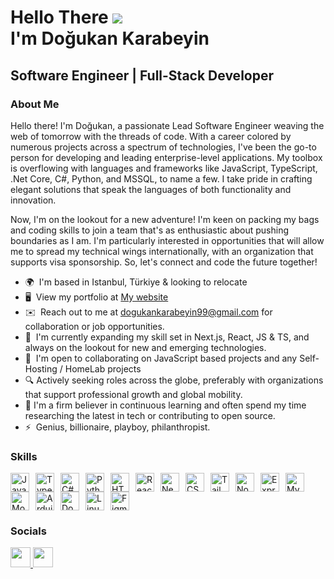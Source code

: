 # Hello There ![](https://user-images.githubusercontent.com/18350557/176309783-0785949b-9127-417c-8b55-ab5a4333674e.gif) <br/>I'm Doğukan Karabeyin

## Software Engineer | Full-Stack Developer

### About Me
Hello there! I'm Doğukan, a passionate Lead Software Engineer weaving the web of tomorrow with the threads of code. With a career colored by numerous projects across a spectrum of technologies, I've been the go-to person for developing and leading enterprise-level applications. My toolbox is overflowing with languages and frameworks like JavaScript, TypeScript, .Net Core, C#, Python, and MSSQL, to name a few. I take pride in crafting elegant solutions that speak the languages of both functionality and innovation.

Now, I'm on the lookout for a new adventure! I'm keen on packing my bags and coding skills to join a team that's as enthusiastic about pushing boundaries as I am. I'm particularly interested in opportunities that will allow me to spread my technical wings internationally, with an organization that supports visa sponsorship. So, let's connect and code the future together!

- 🌍  I'm based in Istanbul, Türkiye & looking to relocate
- 🖥️  View my portfolio at [My website](https://karabeyin.com)
- ✉️  Reach out to me at [dogukankarabeyin99@gmail.com](mailto:dogukankarabeyin99@gmail.com) for collaboration or job opportunities.
- 🧠  I'm currently expanding my skill set in Next.js, React, JS & TS, and always on the lookout for new and emerging technologies.
- 🤝  I'm open to collaborating on JavaScript based projects and any Self-Hosting / HomeLab projects
- 🔍  Actively seeking roles across the globe, preferably with organizations that support professional growth and global mobility.
- 🌟  I'm a firm believer in continuous learning and often spend my time researching the latest in tech or contributing to open source.
- ⚡  Genius, billionaire, playboy, philanthropist.

### Skills
<p align="left">
  <a href="https://developer.mozilla.org/en-US/docs/Web/JavaScript" target="_blank" rel="noreferrer"><img
      src="https://raw.githubusercontent.com/danielcranney/readme-generator/main/public/icons/skills/javascript-colored.svg"
      width="30" height="30" style="padding-right:10px;" alt="JavaScript" /></a><a href="https://www.typescriptlang.org/" target="_blank"
    rel="noreferrer"><img
      src="https://raw.githubusercontent.com/danielcranney/readme-generator/main/public/icons/skills/typescript-colored.svg"
      width="30" height="30" style="padding-right:10px;" alt="TypeScript" /></a><a href="https://docs.microsoft.com/en-us/dotnet/csharp/"
    target="_blank" rel="noreferrer"><img
      src="https://raw.githubusercontent.com/danielcranney/readme-generator/main/public/icons/skills/csharp-colored.svg"
      width="30" height="30" style="padding-right:10px;" alt="C#" /></a><a href="https://www.python.org/" target="_blank" rel="noreferrer"><img
      src="https://raw.githubusercontent.com/danielcranney/readme-generator/main/public/icons/skills/python-colored.svg"
      width="30" height="30" style="padding-right:10px;" alt="Python" /></a><a href="https://developer.mozilla.org/en-US/docs/Glossary/HTML5"
    target="_blank" rel="noreferrer"><img
      src="https://raw.githubusercontent.com/danielcranney/readme-generator/main/public/icons/skills/html5-colored.svg"
      width="30" height="30" style="padding-right:10px;" alt="HTML5" /></a><a href="https://reactjs.org/" target="_blank" rel="noreferrer"><img
      src="https://raw.githubusercontent.com/danielcranney/readme-generator/main/public/icons/skills/react-colored.svg"
      width="30" height="30" style="padding-right:10px;" alt="React" /></a><a href="https://nextjs.org/docs" target="_blank" rel="noreferrer"><img
      src="https://raw.githubusercontent.com/danielcranney/readme-generator/main/public/icons/skills/nextjs-colored.svg"
      width="30" height="30" style="padding-right:10px;" alt="NextJs" /></a><a href="https://www.w3.org/TR/CSS/#css" target="_blank"
    rel="noreferrer"><img
      src="https://raw.githubusercontent.com/danielcranney/readme-generator/main/public/icons/skills/css3-colored.svg"
      width="30" height="30" style="padding-right:10px;" alt="CSS3" /></a><a href="https://tailwindcss.com/" target="_blank" rel="noreferrer"><img
      src="https://raw.githubusercontent.com/danielcranney/readme-generator/main/public/icons/skills/tailwindcss-colored.svg"
      width="30" height="30" style="padding-right:10px;" alt="TailwindCSS" /></a><a href="https://nodejs.org/en/" target="_blank"
    rel="noreferrer"><img
      src="https://raw.githubusercontent.com/danielcranney/readme-generator/main/public/icons/skills/nodejs-colored.svg"
      width="30" height="30" style="padding-right:10px;" alt="NodeJS" /></a><a href="https://expressjs.com/" target="_blank" rel="noreferrer"><img
      src="https://raw.githubusercontent.com/danielcranney/readme-generator/main/public/icons/skills/express-colored.svg"
      width="30" height="30" style="padding-right:10px;" alt="Express" /></a><a href="https://www.mysql.com/" target="_blank" rel="noreferrer"><img
      src="https://raw.githubusercontent.com/danielcranney/readme-generator/main/public/icons/skills/mysql-colored.svg"
      width="30" height="30" style="padding-right:10px;" alt="MySQL" /></a><a href="https://www.mongodb.com/" target="_blank" rel="noreferrer"><img
      src="https://raw.githubusercontent.com/danielcranney/readme-generator/main/public/icons/skills/mongodb-colored.svg"
      width="30" height="30" style="padding-right:10px;" alt="MongoDB" /></a><a
    href="https://store.arduino.cc/?gclid=Cj0KCQjw2eilBhCCARIsAG0Pf8uueBifykWcsSS4LPESeGQfxGVKJYnzV7bz471XfknQJy_1VINVWM8aAkLtEALw_wcB"
    target="_blank" rel="noreferrer"><img
      src="https://raw.githubusercontent.com/danielcranney/readme-generator/main/public/icons/skills/arduino-colored.svg"
      width="30" height="30" style="padding-right:10px;" alt="Arduino" /></a><a href="https://www.docker.com/" target="_blank" rel="noreferrer"><img
      src="https://raw.githubusercontent.com/danielcranney/readme-generator/main/public/icons/skills/docker-colored.svg"
      width="30" height="30" style="padding-right:10px;" alt="Docker" /></a><a href="https://www.linux.org" target="_blank" rel="noreferrer"><img
      src="https://raw.githubusercontent.com/danielcranney/readme-generator/main/public/icons/skills/linux-colored.svg"
      width="30" height="30" style="padding-right:10px;" alt="Linux" /></a><a href="https://www.figma.com/" target="_blank" rel="noreferrer"><img
      src="https://raw.githubusercontent.com/danielcranney/readme-generator/main/public/icons/skills/figma-colored.svg"
      width="30" height="30" style="padding-right:10px;" alt="Figma" /></a>
</p>

### Socials

<p align="left">
  <a href="https://www.github.com/MrBlackBrain" target="_blank" rel="noreferrer">
    <picture>
    <source media="(prefers-color-scheme: dark)" srcset="https://raw.githubusercontent.com/danielcranney/readme-generator/main/public/icons/socials/github-dark.svg" />
    <source media="(prefers-color-scheme: light)" srcset="https://raw.githubusercontent.com/danielcranney/readme-generator/main/public/icons/socials/github.svg" />
    <img src="https://raw.githubusercontent.com/danielcranney/readme-generator/main/public/icons/socials/github.svg" width="32" height="32" />
    </picture>
  </a>
  <a href="https://www.linkedin.com/in/dogukankrbyn" target="_blank" rel="noreferrer">
    <picture>
    <source media="(prefers-color-scheme: dark)" srcset="https://raw.githubusercontent.com/danielcranney/readme-generator/main/public/icons/socials/linkedin-dark.svg" />
    <source media="(prefers-color-scheme: light)" srcset="https://raw.githubusercontent.com/danielcranney/readme-generator/main/public/icons/socials/linkedin.svg" />
    <img src="https://raw.githubusercontent.com/danielcranney/readme-generator/main/public/icons/socials/linkedin.svg" width="32" height="32" />
    </picture>
  </a>
</p>
